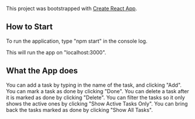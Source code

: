 This project was bootstrapped with [Create React App](https://github.com/facebook/create-react-app).

## How to Start

To run the application, type "npm start" in the console log.

This will run the app on "localhost:3000".

## What the App does

You can add a task by typing in the name of the task, and clicking "Add".
You can mark a task as done by clicking "Done".
You can delete a task after it is marked as done by clicking "Delete".
You can filter the tasks so it only shows the active ones by clicking "Show Active Tasks Only".
You can bring back the tasks marked as done by clicking "Show All Tasks".
